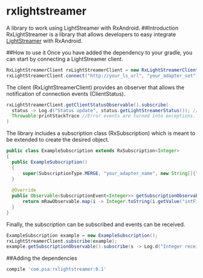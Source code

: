 # rxlightstreamer
A library to work using LightStreamer with RxAndroid.
##Introduction
RxLightStreamer is a library that allows developers to easy integrate [LightStreamer](https://www.lightstreamer.com/) with RxAndroid.

##How to use it
Once you have added the dependency to your gradle, you can start by connecting a LightStreamer client.
```java
RxLightStreamerClient rxLightStreamerClient = new RxLightStreamerClient();
rxLightStreamerClient.connect("http://your_ls_url", "your_adapter_set");
```
The client (RxLightStreamerClient) provides an observer that allows the notification of connection events (ClientStatus).
```java
rxLightStreamerClient.getClientStatusObservable().subscribe(
  status -> Log.d("Status update", status.getLightStreamerStatus()); //This method would print the status just as returned by LS
  Throwable:printStackTrace //Error events are turned into exceptions.
)
```

The library includes a subscription class (RxSubscription) which is meant to be extended to create the desired object.
```java
public class ExampleSubscription extends RxSubscription<Integer>
{
  public ExampleSubscription()
  {
      super(SubscriptionType.MERGE, "your_adapter_name", new String[]{"intField"}, new String[]{"int1", "int2"});
  }
  
  @Override
  public Observable<SubscriptionEvent<Integer>> getSubscriptionObservable() {
      return mRawObservable.map(i -> Integer.toString(i.getValue("intField")); //mRawObservable is the one RxSubscription genrates.
  }
}
```

Finally, the subscription can be subscribed and events can be received.
```java
ExampleSubscription example = new ExampleSubscription();
rxLightStreamerClient.subscribe(example);
example.getSubscriptionObservable().subscribe(s -> Log.d("Integer received", "The new integer is " + s.getUpdatedItem());
```
##Adding the dependencies
```gradle
compile 'com.psa:rxlightstreamer:0.1'
```
